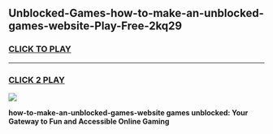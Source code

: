 
## Unblocked-Games-how-to-make-an-unblocked-games-website-Play-Free-2kq29
<h3>
<a href="https://premium76.site?title=how-to-make-an-unblocked-games-website&ref=10A">CLICK TO PLAY</a></h3>
<hr>

<h3>
<a href="https://premium76.site?title=how-to-make-an-unblocked-games-website&ref=10A">CLICK 2 PLAY</a>
  
</h3>

<a href="https://premium76.site?title=how-to-make-an-unblocked-games-website&ref=10A"><img src="https://clearcache.store/games.png"></a>


**how-to-make-an-unblocked-games-website games unblocked: Your Gateway to Fun and Accessible Online Gaming**

